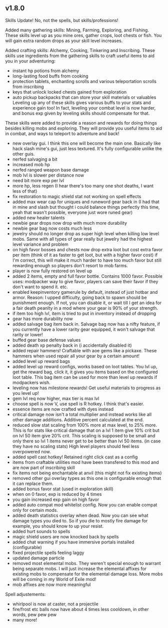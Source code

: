 ## v1.8.0


Skills Update! No, not the spells, but skills/professions!

Added many gathering skills: Mining, Farming, Exploring, and Fishing.
These skills level up as you mine ores, gather crops, loot chests or fish. 
You will gain extra random drops as your skill level increases.

Added crafting skills: Alchemy, Cooking, Tinkering and Inscribing.
These skills use ingredients from the gathering skills to craft useful items to aid you in your adventuring:
- instant hp potions from alchemy
- long-lasting food buffs from cooking
- protection tablets, enchanting scrolls and various teleportation scrolls from inscribing
- keys that unlock locked chests gained from exploration
- auto pickup backpacks that can store your skill materials or valuables
Leveling up any of these skills gives various buffs to your stats and experience gain too!
In fact, leveling your combat level is now harder, and bonus exp given by leveling skills should compensate for that.

These skills were added to provide a reason and rewards for doing things besides killing mobs and exploring.
They will provide you useful items to aid in combat, and ways to teleport to adventure and back!

* new overlay gui. I think this one will become the main one. 
Basically like hack slash mine's gui, just less textured.
It's fully configurable unlike the other guis.
* nerfed salvaging a bit
* increased mob hp
* nerfed ranged weapon base damage
* mob lvl is slower per distance now
* need bit more exp per lvl
* more hp, less regen (I hear there's too many one shot deaths, I want less of that)
* fix restoration to magic shield stat not working on spell effects
* added max wear cap for uniques and runeword gear back in (I had that in mine and slash but thought i could balance things perfectly this time, yeah that wasn't possible, everyone just wore runed gear)
* added new healer talents
* newbie gear drops now drop with much more durability
* newbie gear bag now costs much less
* jewelry should no longer drop as super high level when killing low level mobs. Same with all types of gear really but jewelry had the highest level variance and problem
* on high favor bosses and chests now drop extra loot but cost extra favor per item (think of it as faster to get loot, but with a higher favor cost)
if I'm correct, this will make it much harder to have too much favor but still rewarding enough so players don't resort to mob farms.
* player is now fully restored on level up
* added 2 items, empty and full favor bottle. Contains 1000 favor. 
Possible uses: modpacker way to give favor, players can save their favor if they don't want to spend it. etc.
* enabled keepinventory gamerule by default, instead of just hotbar and armor.
Reason: I upped difficulty, going back to spawn should be punishment enough.
 If not, you can disable it, or wait till I get an idea for a fair death peanlty in a mod where your gear is 90% of your strength.
* if item too high lvl, item is tried to put in inventory instead of dropping
* gear has more durability now
* added salvage bag item back in. 
Salvage bag now has a nifty feature, if you currently have a lower rarity gear equipped, it won't salvage that rarity or lower!
* buffed gear base defense values
* added death xp penalty back in (i accidentally disabled it)
* added repair hammers! Craftable with aoe gems like a pickaxe. These hammers when used repair all your gear by a certain amount!
* added level up reward bags
* added level up reward configs, works based on loot tables.
You lvl up, get the reward bag, click it, it gives you items based on the configured loot table.
This bag item can be used for more than level up rewards if modpackers wish.
* leveling now has milestone rewards! Get useful materials to progress as you level up!
* gem lvl req now higher, max tier is max lvl
* choose spell is now V, use spell is R hotkey. I think that's easier.
* essence items are now crafted with dyes instead
* critical damage now isn't a total multiplier and instead works like all other damage additions. Additive percent calculated at the end.
* reduced slow stat scaling from 100% more at max level, to 25% more.
This is for stats like critical damage that on a lvl 1 item give 10% crit but on lvl 50 item give 20% crit.
This scaling is supposed to be small and only there so lvl 1 items never get to be better than lvl 50 items. (in case they have no scaling stats)
High level players should feel less overpowered now.
* added spell cast hotkey! Retained right click cast as a config
* items from craftable utilities mod have been transfered to this mod and are now part of inscribing skill
* fix items not being enchantable at anvil (this might not fix existing items)
* removed other gui overlay types as this one is configurable enough that it can replace them. 
* added bonus favor stat (used in exploration skill)
* when on 0 favor, exp is reduced by 4 times
* you gain increased exp gain on high favor
* added auto compat mod whitelist config. 
Now you can enable compat only for certain mods.
* added death statistics overlay when dead. 
Now you can see what damage types you died to. 
So if you die to mostly fire damage for example, you should know to up your resist.
* added hurt sounds to spells
* magic shield users are now knocked back by spells
* added chat warning if you have immersive portals installed (configurable)
* fixed projectile spells feeling laggy
* updated damage particle
* removed most elemental mobs. They weren't special enough to warrant being separate mobs. 
I will just increase the elemental affixes for existing mobs to compensate for the elemental damage loss.
More mobs will be coming in my World of Exile mod!
* mob affixes are now more meaningful

Spell adjustements:
* whirlpool is now at caster, not a projectile
* fire/frost etc balls now have about 4 times less cooldown, in other words, pew pew pew
* many more!